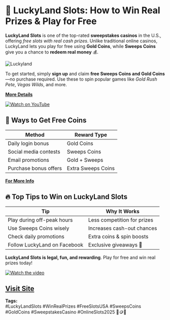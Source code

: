 # 🎰 LuckyLand Slots: How to Win Real Prizes & Play for Free

**LuckyLand Slots** is one of the top-rated **sweepstakes casinos** in the U.S., offering _free slots with real cash prizes_. Unlike traditional online casinos, LuckyLand lets you play for free using **Gold Coins**, while **Sweeps Coins** give you a chance to **redeem real money** 💰.

![Luckyland](https://github.com/user-attachments/assets/ea19fcf4-6a64-4eae-b3ac-4f9b4b23506e)

To get started, simply **sign up** and claim **free Sweeps Coins and Gold Coins**—no purchase required. Use these to spin popular games like _Gold Rush Pete_, _Vegas Wilds_, and more.

[**More Details**](https://bitly.cx/Wzv00)

[![Watch on YouTube](https://img.youtube.com/vi/eztgcBavdnY/0.jpg)](https://bitly.cx/gKaJP)


## 🤑 Ways to Get Free Coins

| Method                  | Reward Type       |
|------------------------|-------------------|
| Daily login bonus      | Gold Coins        |
| Social media contests  | Sweeps Coins      |
| Email promotions       | Gold + Sweeps     |
| Purchase bonus offers  | Extra Sweeps Coins|

[**For More Info**](https://bitly.cx/YAxD)

## 🔥 Top Tips to Win on LuckyLand Slots

| Tip                             | Why It Works                   |
|--------------------------------|--------------------------------|
| Play during off-peak hours     | Less competition for prizes    |
| Use Sweeps Coins wisely        | Increases cash-out chances     |
| Check daily promotions         | Extra coins & spin boosts      |
| Follow LuckyLand on Facebook   | Exclusive giveaways 🎁         |

**LuckyLand Slots is legal, fun, and rewarding**. Play for free and win real prizes today!

[![Watch the video](https://img.youtube.com/vi/tIiepLNjLVc/0.jpg)](https://bitly.cx/9ku3E)


[Visit Site](https://bitly.cx/Z1tlo)
---

**Tags:**  
#LuckyLandSlots #WinRealPrizes #FreeSlotsUSA #SweepsCoins #GoldCoins #SweepstakesCasino #OnlineSlots2025 🎰🪙💵
